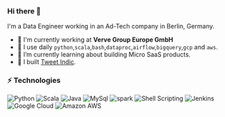 ### Hi there 👋

I'm a Data Engineer working in an Ad-Tech company in Berlin, Germany.

- 🏢  I'm currently working at **Verve Group Europe GmbH**
- 🔧  I use daily `python`,`scala`,`bash`,`dataproc`,`airflow`,`bigquery`,`gcp` and `aws`.
- 🌱  I’m currently learning about building Micro SaaS products.
- 🚀  I built [Tweet Indic](https://tweet-indic.herokuapp.com/).

### ⚡ Technologies
![Python](https://img.shields.io/badge/-Python-black?style=flat-square&logo=Python)
![Scala](https://img.shields.io/badge/scala-%23DC322F.svg?style=flat-square&logo=scala&logoColor=white)
![Java](https://img.shields.io/badge/-java-E34A86?style=flat-square&logo=java)
![MySql](https://img.shields.io/badge/MySQL-00000F?style=flat-square&logo=mysql&logoColor=white)
![spark](https://img.shields.io/static/v1?logo=apache-spark&label=&message=spark&color=111&logoColor=AAA&style=flat-square)
![Shell Scripting](https://img.shields.io/badge/shell_script-%23121011.svg?style=flat-square&logo=gnu-bash&logoColor=white)
![Jenkins](https://img.shields.io/badge/jenkins-%232C5263.svg?style=flat-square&logo=jenkins&logoColor=white)
![Google Cloud](https://img.shields.io/badge/Google%20Cloud-black?style=flat-square&logo=google-cloud)
![Amazon AWS](https://img.shields.io/badge/Amazon%20AWS-232F3E?style=flat-square&logo=amazon-aws)





